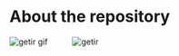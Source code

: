 # About the repository

![getir gif](https://user-images.githubusercontent.com/73358116/152403919-9523a6b5-1f13-4c56-8bc0-b3843f94605b.gif)&nbsp;&nbsp;&nbsp;&nbsp;&nbsp;&nbsp;&nbsp;&nbsp;&nbsp;&nbsp;
![getir](https://user-images.githubusercontent.com/73358116/152403915-119bd926-25ea-40c7-9925-c6eca28deda6.png) 
